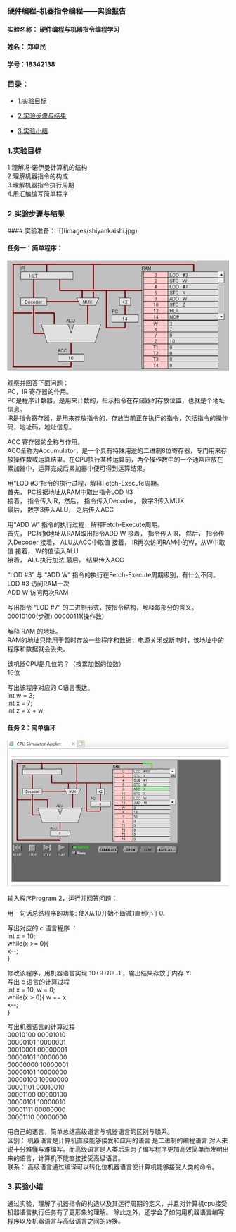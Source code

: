 ### 硬件编程–机器指令编程——实验报告

#### 实验名称： 硬件编程与机器指令编程学习      
#### 姓名： 郑卓民      
#### 学号：18342138      

### 目录：   
* [1.实验目标](#1)    

* [2.实验步骤与结果](#2)    

* [3.实验小结](#3)    

<h3 id="1">1.实验目标</h3>

1.理解冯·诺伊曼计算机的结构       
2.理解机器指令的构成       
3.理解机器指令执行周期        
4.用汇编编写简单程序       

<h3 id="2">2.实验步骤与结果</h3>
#### 实验准备：      
![](images/shiyankaishi.jpg)      

#### 任务一：简单程序：
![](images/renwu1.jpg)    

观察并回答下面问题：      
PC，IR 寄存器的作用。       
PC是程序计数器，是用来计数的，指示指令在存储器的存放位置，也就是个地址信息。   
IR是指令寄存器，是用来存放指令的，存放当前正在执行的指令，包括指令的操作码，地址码，地址信息。

ACC 寄存器的全称与作用。    
ACC全称为Accumulator，是一个具有特殊用途的二进制8位寄存器，专门用来存放操作数或运算结果。在CPU执行某种运算前，两个操作数中的一个通常应放在累加器中，运算完成后累加器中便可得到运算结果。     

用“LOD #3”指令的执行过程，解释Fetch-Execute周期。         
首先， PC根据地址从RAM中取出指令LOD #3      
接着， 指令传入IR，然后， 指令传入Decoder， 数字3传入MUX      
最后， 数字3传入ALU， 之后传入ACC     

用“ADD W” 指令的执行过程，解释Fetch-Execute周期。       
首先， PC根据地址从RAM取出指令ADD W 
接着， 指令传入IR， 然后， 指令传入Decoder 
接着， ALU从ACC中取值 
接着， IR再次访问RAM中的W，从W中取值 
接着， W的值读入ALU    
接着， ALU执行加法
最后， 结果传入ACC

“LOD #3” 与 “ADD W” 指令的执行在Fetch-Execute周期级别，有什么不同。     
LOD #3 访问RAM一次        
ADD W 访问两次RAM     

写出指令 “LOD #7” 的二进制形式，按指令结构，解释每部分的含义。    
00010100(步骤) 00000111(操作数)

解释 RAM 的地址。     
RAM的地址只能用于暂时存放一些程序和数据，电源关闭或断电时，该地址中的程序和数据就会丢失。    

该机器CPU是几位的？（按累加器的位数）      
16位     

写出该程序对应的 C语言表达。     
int w = 3;      
int x = 7;    
int z = x + w;    

#### 任务 2：简单循环
![](images/renwu2.jpg)    

输入程序Program 2，运行并回答问题：

用一句话总结程序的功能:   使X从10开始不断减1直到小于0. 

写出对应的 c 语言程序 ：    
int x = 10;      
while(x >= 0){      
x--;      
}   

修改该程序，用机器语言实现 10+9+8+..1 ，输出结果存放于内存 Y:      
写出 c 语言的计算过程      
int x = 10, w = 0;   
while(x > 0){
 w += x;      
 x--;     
 }    
 


写出机器语言的计算过程     
00010100 00001010    
00000101 10000001      
00010001 00000001      
00000101 10000000       
00000000 10000001      
00000101 10000000       
00000100 10000000       
00001101 00010010     
00001100 00000100       
00000101 10000010     
00001111 00000000     
00001110 00000000     
  

用自己的语言，简单总结高级语言与机器语言的区别与联系。       
区别： 机器语言是计算机直接能够接受和应用的语言 是二进制的编程语言 对人来说十分难懂与难编写。而高级语言是人类后来为了编写程序更加高效简单而发明出来的语言，计算机不能直接接受高级语言。   
联系： 高级语言通过编译可以转化位机器语言使计算机能够接受人类的命令。     

<h3 id="3">3.实验小结</h3>    
通过实验，理解了机器指令的构造以及其运行周期的定义，并且对计算机cpu接受机器语言执行任务有了更形象的理解。    
除此之外，还学会了如何用机器语言编写程序以及机器语言与高级语言之间的转换。
